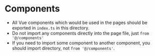# Components

* All Vue components which would be used in the pages should be exported in ``index.ts`` in this directory.
* Do not import any components directly into the page file, just ``from '@/components'``
* If you need to import some component to another component, you should import directory, not ``from '@/components'``.
